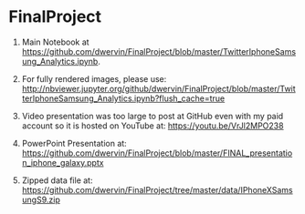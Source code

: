 # FinalProject


1. Main Notebook at https://github.com/dwervin/FinalProject/blob/master/TwitterIphoneSamsung_Analytics.ipynb. 

2. For fully rendered images, please use: http://nbviewer.jupyter.org/github/dwervin/FinalProject/blob/master/TwitterIphoneSamsung_Analytics.ipynb?flush_cache=true 

3. Video presentation was too large to post at GitHub even with my paid account so it is hosted on YouTube at: https://youtu.be/VrJl2MPO238 

4. PowerPoint Presentation at: https://github.com/dwervin/FinalProject/blob/master/FINAL_presentation_iphone_galaxy.pptx 

5. Zipped data file at: https://github.com/dwervin/FinalProject/tree/master/data/IPhoneXSamsungS9.zip

